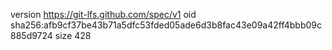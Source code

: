 version https://git-lfs.github.com/spec/v1
oid sha256:afb9cf37be43b71a5dfc53fded05ade6d3b8fac43e09a42ff4bbb09c885d9724
size 428
